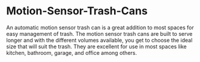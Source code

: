 # Motion-Sensor-Trash-Cans
An automatic motion sensor trash can is a great addition to most spaces for easy management of trash. The motion sensor trash cans are built to serve longer and with the different volumes available, you get to choose the ideal size that will suit the trash. They are excellent for use in most spaces like kitchen, bathroom, garage, and office among others.
